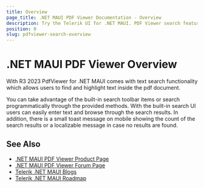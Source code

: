 ```yaml
---
title: Overview
page_title: .NET MAUI PDF Viewer Documentation - Overview
description: Try the Telerik UI for .NET MAUI. PDF Viewer search feature for searching text in the loaded document. 
position: 0
slug: pdfviewer-search-overview
---
```


# .NET MAUI PDF Viewer Overview

With R3 2023 PdfViewer for .NET MAUI comes with text search functionality which allows users to find and highlight text inside the pdf document.

You can take advantage of the built-in search toolbar items or search programmatically through the provided methods. 
With the built-in search UI users can easily enter text and browse through the search results. In addition, there is a small toast message on mobile showing the count of the search results or a localizable message in case no results are found.

## See Also

- [.NET MAUI PDF Viewer Product Page](https://www.telerik.com/maui-ui/pdfviewer)
- [.NET MAUI PDF Viewer Forum Page](https://www.telerik.com/forums/maui?tagId=2059)
- [Telerik .NET MAUI Blogs](https://www.telerik.com/blogs/mobile-net-maui)
- [Telerik .NET MAUI Roadmap](https://www.telerik.com/support/whats-new/maui-ui/roadmap)
